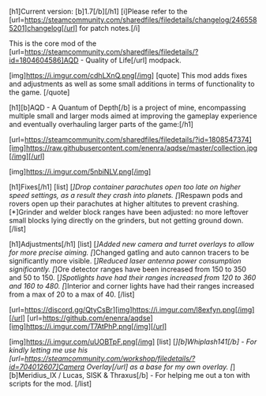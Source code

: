 [h1]Current version: [b]1.7[/b][/h1]
[i]Please refer to the [url=https://steamcommunity.com/sharedfiles/filedetails/changelog/2465585201]changelog[/url] for patch notes.[/i]

This is the core mod of the [url=https://steamcommunity.com/sharedfiles/filedetails/?id=1804604586]AQD - Quality of Life[/url] modpack.

[img]https://i.imgur.com/cdhLXnQ.png[/img]
[quote]
This mod adds fixes and adjustments as well as some small additions in terms of functionality to the game.
[/quote]

[h1][b]AQD - A Quantum of Depth[/b] is a project of mine, encompassing multiple small and larger mods aimed at improving the gameplay experience and eventually overhauling larger parts of the game:[/h1]

[url=https://steamcommunity.com/sharedfiles/filedetails/?id=1808547374][img]https://raw.githubusercontent.com/enenra/aqdse/master/collection.jpg[/img][/url]


[img]https://i.imgur.com/5nbiNLV.png[/img]

[h1]Fixes[/h1]
[list]
[*]Drop container parachutes open too late on higher speed settings, as a result they crash into planets.
[*]Respawn pods and rovers open up their parachutes at higher altitutes to prevent crashing.
[*]Grinder and welder block ranges have been adjusted: no more leftover small blocks lying directly on the grinders, but not getting ground down.
[/list]

[h1]Adjustments[/h1]
[list]
[*]Added new camera and turret overlays to allow for more precise aiming.
[*]Changed gatling and auto cannon tracers to be significantly more visible.
[*]Reduced laser antenna power consumption significantly.
[*]Ore detector ranges have been increased from 150 to 350 and 50 to 150.
[*]Spotlights have had their ranges increased from 120 to 360 and 160 to 480.
[*]Interior and corner lights have had their ranges increased from a max of 20 to a max of 40.
[/list]

[url=https://discord.gg/QtyCsBr][img]https://i.imgur.com/l8exfyn.png[/img][/url]
[url=https://github.com/enenra/aqdse][img]https://i.imgur.com/T7AtPhP.png[/img][/url]

[img]https://i.imgur.com/uUOBTpF.png[/img]
[list]
[*][b]Whiplash141[/b] - For kindly letting me use his [url=https://steamcommunity.com/workshop/filedetails/?id=704012607]Camera Overlay[/url] as a base for my own overlay.
[*][b]Meridius_IX / Lucas, SISK & Thraxus[/b] - For helping me out a ton with scripts for the mod.
[/list]